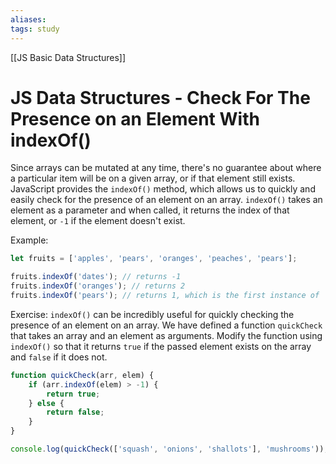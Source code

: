 ```yaml
---
aliases:
tags: study
---
```

[[JS Basic Data Structures]]
# JS Data Structures - Check For The Presence on an Element With indexOf()
Since arrays can be mutated at any time, there's no guarantee about where a particular item will be on a given array, or if that element still exists.
JavaScript provides the `indexOf()` method, which allows us to quickly and easily check for the presence of an element on an array.
`indexOf()` takes an element as a parameter and when called, it returns the index of that element, or `-1` if the element doesn't exist.

Example:

```js
let fruits = ['apples', 'pears', 'oranges', 'peaches', 'pears'];

fruits.indexOf('dates'); // returns -1
fruits.indexOf('oranges'); // returns 2
fruits.indexOf('pears'); // returns 1, which is the first instance of 'pears'
```

Exercise: `indexOf()` can be incredibly useful for quickly checking the presence of an element on an array. We have defined a function `quickCheck` that takes an array and an element as arguments. Modify the function using `indexOf()` so that it returns `true` if the passed element exists on the array and `false` if it does not.

```js
function quickCheck(arr, elem) {
	if (arr.indexOf(elem) > -1) {
		return true;
	} else {
		return false;
	}
}

console.log(quickCheck(['squash', 'onions', 'shallots'], 'mushrooms'));
```